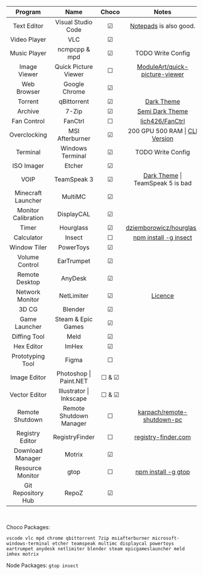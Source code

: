 |Program|Name|Choco|Notes|
|:-:|:-:|:-:|:-:|
| Text Editor | Visual Studio Code| &#9745; | [Notepads](https://github.com/JasonStein/Notepads) is also good.|
| Video Player | VLC | &#9745; | |
| Music Player | ncmpcpp & mpd | &#9745; | TODO Write Config  |
| Image Viewer | Quick Picture Viewer | &#9744; | [ModuleArt/quick-picture-viewer](https://github.com/ModuleArt/quick-picture-viewer/releases)|
| Web Browser | Google Chrome | &#9745; | |
| Torrent | qBittorrent | &#9745; | [Dark Theme](https://github.com/jagannatharjun/qbt-theme)|
| Archive  | 7-Zip | &#9745; | [Semi Dark Theme](https://github.com/renfenghuan/7zipDarkmode)|
| Fan Control | FanCtrl | &#9744; | [lich426/FanCtrl](https://github.com/lich426/FanCtrl) |
| Overclocking | MSI Afterburner | &#9745; | 200 GPU 500 RAM \| [CLI Version](https://github.com/Demion/nvapioc) |    
| Terminal | Windows Terminal | &#9745; | TODO Write Config |
| ISO Imager | Etcher | &#9745; | |
| VOIP | TeamSpeak 3 | &#9745; | [Dark Theme](https://github.com/randomhost/teamspeak-dark/releases) \| TeamSpeak 5 is bad |
| Minecraft Launcher | MultiMC | &#9745; | |
| Monitor Calibration | DisplayCAL | &#9745; | |
| Timer | Hourglass | &#9745; | [dziemborowicz/hourglass](https://github.com/dziemborowicz/hourglass) |
| Calculator | Insect | &#9744; | [npm install -g insect](https://github.com/sharkdp/insect#terminal-version) |
| Window Tiler | PowerToys | &#9745; | |
| Volume Control | EarTrumpet | &#9745; | |
| Remote Desktop | AnyDesk | &#9745; | |
| Network Monitor | NetLimiter | &#9745; | [Licence](https://gist.github.com/LucasBonafe/5039de0ee2e1ccfc176d8608c9a43718) |
| 3D CG | Blender | &#9745; | |
| Game Launcher | Steam & Epic Games | &#9745; | |
| Diffing Tool | Meld | &#9745; | |
| Hex Editor | ImHex | &#9745; |
| Prototyping Tool | Figma | &#9744; | |
| Image Editor | Photoshop \| Paint.NET | &#9744; & &#9745; | |
| Vector Editor | Illustrator \| Inkscape | &#9744; & &#9745; | |
| Remote Shutdown | Remote Shutdown Manager | &#9744; | [karpach/remote-shutdown-pc](https://github.com/karpach/remote-shutdown-pc) |
| Registry Editor | RegistryFinder | &#9744; | [registry-finder.com](https://registry-finder.com/) |
| Download Manager | Motrix | &#9745; | |
| Resource Monitor | gtop | &#9744; | [npm install -g gtop](https://github.com/aksakalli/gtop) |
| Git Repository Hub | RepoZ | &#9745; | |

</br>

Choco Packages:

`vscode vlc mpd chrome qbittorrent 7zip msiafterburner microsoft-windows-terminal etcher teamspeak multimc displaycal powertoys eartrumpet anydesk netlimiter blender steam epicgameslauncher meld imhex motrix`

Node Packages:
`gtop insect`
